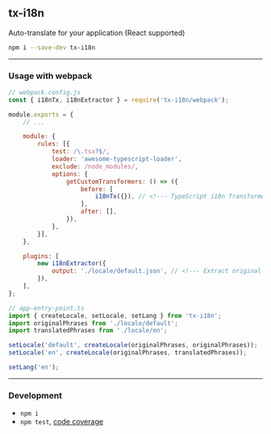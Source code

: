 tx-i18n
-------
Auto-translate for your application (React supported)

```sh
npm i --save-dev tx-i18n
```

---

### Usage with webpack

```js
// webpack.config.js
const { i18nTx, i18nExtractor } = require('tx-i18n/webpack');

module.exports = {
	// ...

	module: {
		rules: [{
			test: /\.tsx?$/,
			loader: 'awesome-typescript-loader',
			exclude: /node_modules/,
			options: {
				getCustomTransformers: () => ({
					before: [
						i18nTx({}), // <!--- TypeScript i18n Transformer
					],
					after: [],
				}),
			},
		}],
	},

	plugins: [
		new i18nExtractor({
			output: './locale/default.json', // <!--- Extract original phrases
		}),
	],
};

// app-entry-point.ts
import { createLocale, setLocale, setLang } from 'tx-i18n';
import originalPhrases from './locale/default';
import translatedPhrases from './locale/en';

setLocale('default', createLocale(originalPhrases, originalPhrases));
setLocale('en', createLocale(originalPhrases, translatedPhrases));

setLang('en');
```

---

### Development

 - `npm i`
 - `npm test`, [code coverage](./coverage/lcov-report/index.html)

